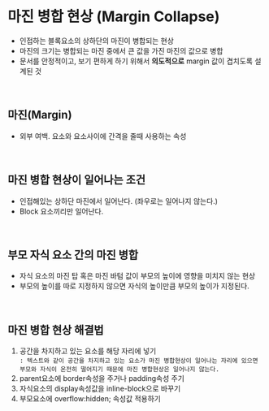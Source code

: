 # 마진 병합 현상 (Margin Collapse)
 - 인접하는 블록요소의 상하단의 마진이 병합되는 현상
 - 마진의 크기는 병합되는 마진 중에서 큰 값을 가진 마진의 값으로 병합
 - 문서를 안정적이고, 보기 편하게 하기 위해서 **의도적으로** margin 값이 겹치도록 설계된 것
<br>

## 마진(Margin)
 - 외부 여백. 요소와 요소사이에 간격을 줄때 사용하는 속성
<br>

## 마진 병합 현상이 일어나는 조건
  - 인접해있는 상하단 마진에서 일어난다. (좌우로는 일어나지 않는다.)
  - Block 요소끼리만 일어난다.
<br>

## 부모 자식 요소 간의 마진 병합
 - 자식 요소의 마진 탑 혹은 마진 바텀 값이 부모의 높이에 영향을 미치지 않는 현상
 - 부모의 높이를 따로 지정하지 않으면 자식의 높이만큼 부모의 높이가 지정된다.
<br>

## 마진 병합 현상 해결법
 1. 공간을 차지하고 있는 요소를 해당 자리에 넣기<br>
 `: 텍스트와 같이 공간을 차지하고 있는 요소가 마진 병합현상이 일어나는 자리에 있으면 부모와 자식이 온전히 떨어지기 때문에 마진 병합현상은 일어나지 않는다.`
 2. parent요소에 border속성을 주거나 padding속성 주기
 3. 자식요소의 display속성값을 inline-block으로 바꾸기
 4. 부모요소에 overflow:hidden; 속성값 적용하기
